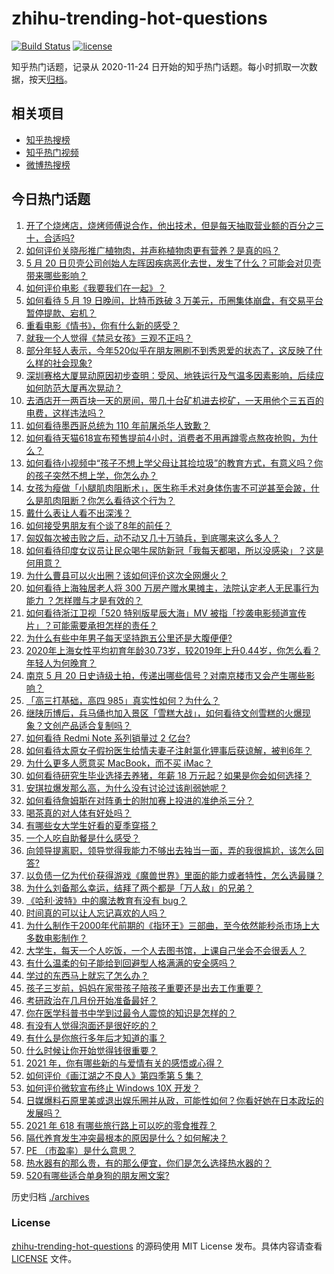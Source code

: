 # zhihu-trending-hot-questions

[![Build Status](https://github.com/justjavac/zhihu-trending-hot-questions/workflows/ci/badge.svg?branch=master)](https://github.com/justjavac/zhihu-trending-hot-questions/actions)
[![license](https://img.shields.io/github/license/justjavac/zhihu-trending-hot-questions)](https://github.com/justjavac/zhihu-trending-hot-questions/blob/master/LICENSE)

知乎热门话题，记录从 2020-11-24 日开始的知乎热门话题。每小时抓取一次数据，按天[归档](./archives)。

## 相关项目

- [知乎热搜榜](https://github.com/justjavac/zhihu-trending-top-search)
- [知乎热门视频](https://github.com/justjavac/zhihu-trending-hot-video)
- [微博热搜榜](https://github.com/justjavac/weibo-trending-hot-search)

## 今日热门话题

<!-- BEGIN -->
<!-- 最后更新时间 Fri May 21 2021 01:37:59 GMT+0800 (China Standard Time) -->

1. [开了个烧烤店，烧烤师傅说合作，他出技术，但是每天抽取营业额的百分之三十，合适吗?](https://www.zhihu.com/question/456743652)
2. [如何评价关晓彤推广植物肉，并声称植物肉更有营养？是真的吗？](https://www.zhihu.com/question/460278107)
3. [5 月 20
   日贝壳公司创始人左晖因疾病恶化去世，发生了什么？可能会对贝壳带来哪些影响？](https://www.zhihu.com/question/460483613)
4. [如何评价电影《我要我们在一起》？](https://www.zhihu.com/question/339320960)
5. [如何看待 5 月 19 日晚间，比特币跌破 3
   万美元，币圈集体崩盘，有交易平台暂停提款、宕机？](https://www.zhihu.com/question/460373052)
6. [重看电影《情书》，你有什么新的感受？](https://www.zhihu.com/question/458859724)
7. [就我一个人觉得《禁忌女孩》三观不正吗？](https://www.zhihu.com/question/459426098)
8. [部分年轻人表示，今年520似乎在朋友圈刷不到秀恩爱的状态了，这反映了什么样的社会现象?](https://www.zhihu.com/question/460423038)
9. [深圳赛格大厦晃动原因初步查明：受风、地铁运行及气温多因素影响，后续应如何防范大厦再次晃动？](https://www.zhihu.com/question/460333803)
10. [去酒店开一两百块一天的房间，带几十台矿机进去挖矿，一天用他个三五百的电费，这样违法吗？](https://www.zhihu.com/question/460015320)
11. [如何看待墨西哥总统为 110 年前屠杀华人致歉？](https://www.zhihu.com/question/460080688)
12. [如何看待天猫618宣布预售提前4小时，消费者不用再蹲零点熬夜抢购，为什么？](https://www.zhihu.com/question/460462395)
13. [如何看待小视频中“孩子不想上学父母让其捡垃圾”的教育方式，有意义吗？你的孩子突然不想上学，你怎么办？](https://www.zhihu.com/question/460046826)
14. [女孩为瘦做「小腿肌肉阻断术」，医生称手术对身体伤害不可逆甚至会跛，什么是肌肉阻断？你怎么看待这个行为？](https://www.zhihu.com/question/460433831)
15. [戴什么表让人看不出深浅？](https://www.zhihu.com/question/447868724)
16. [如何接受男朋友有个谈了8年的前任？](https://www.zhihu.com/question/458142301)
17. [匈奴每次被击败之后，动不动又几十万骑兵，到底哪来这么多人？](https://www.zhihu.com/question/459734790)
18. [如何看待印度女议员让民众喝牛尿防新冠「我每天都喝，所以没感染」？这是何用意？](https://www.zhihu.com/question/460070125)
19. [为什么曹县可以火出圈？该如何评价这次全网爆火？](https://www.zhihu.com/question/460351832)
20. [如何看待上海独居老人将 300 万房产赠水果摊主，法院认定老人无民事行为能力
    ？怎样赠与才是有效的？](https://www.zhihu.com/question/460310210)
21. [如何看待浙江卫视「520 特别版星辰大海」MV
    被指「抄袭电影频道宣传片」？可能需要承担怎样的责任？](https://www.zhihu.com/question/460466033)
22. [为什么有些中年男子每天坚持跑五公里还是大腹便便?](https://www.zhihu.com/question/457131875)
23. [2020年上海女性平均初育年龄30.73岁，较2019年上升0.44岁，你怎么看？年轻人为何晚育？](https://www.zhihu.com/question/460137446)
24. [南京 5 月 20
    日史诗级土拍，传递出哪些信号？对南京楼市又会产生哪些影响？](https://www.zhihu.com/question/460320921)
25. [「高三打基础，高四 985」真实性如何？为什么？](https://www.zhihu.com/question/460156200)
26. [继陕历博后，兵马俑也加入景区「雪糕大战」，如何看待文创雪糕的火爆现象？文创产品适合复制吗？](https://www.zhihu.com/question/460296119)
27. [如何看待 Redmi Note 系列销量过 2 亿台?](https://www.zhihu.com/question/460424609)
28. [如何看待太原女子假扮医生给情夫妻子注射氯化钾事后获谅解，被判6年？](https://www.zhihu.com/question/460225330)
29. [为什么更多人愿意买 MacBook，而不买 iMac？](https://www.zhihu.com/question/285261815)
30. [如何看待研究生毕业选择去养猪，年薪 18
    万元起？如果是你会如何选择？](https://www.zhihu.com/question/460279521)
31. [安琪拉爆发那么高，为什么没有讨论过该削弱她呢？](https://www.zhihu.com/question/459387462)
32. [如何看待詹姆斯在对阵勇士的附加赛上投进的准绝杀三分？](https://www.zhihu.com/question/460456140)
33. [喝茶真的对人体有好处吗？](https://www.zhihu.com/question/450322435)
34. [有哪些女大学生好看的夏季穿搭？](https://www.zhihu.com/question/316762010)
35. [一个人吃自助餐是什么感受？](https://www.zhihu.com/question/413006960)
36. [向领导提离职，领导觉得我能力不够出去独当一面，弄的我很尴尬，该怎么回答?](https://www.zhihu.com/question/452663695)
37. [以负债一亿为代价获得游戏《魔兽世界》里面的能力或者特性，怎么选最赚？](https://www.zhihu.com/question/459961100)
38. [为什么刘备那么幸运，结拜了两个都是「万人敌」的兄弟？](https://www.zhihu.com/question/266240810)
39. [《哈利·波特》中的魔法教育有没有 bug？](https://www.zhihu.com/question/459857558)
40. [时间真的可以让人忘记喜欢的人吗？](https://www.zhihu.com/question/459470996)
41. [为什么制作于2000年代前期的《指环王》三部曲，至今依然能秒杀市场上大多数电影制作？](https://www.zhihu.com/question/36509150)
42. [大学生，每天一个人吃饭，一个人去图书馆，上课自己坐会不会很丢人？](https://www.zhihu.com/question/456048288)
43. [有什么温柔的句子能给到回避型人格满满的安全感吗？](https://www.zhihu.com/question/455031931)
44. [学过的东西马上就忘了怎么办？](https://www.zhihu.com/question/27252044)
45. [孩子三岁前，妈妈在家带孩子陪孩子重要还是出去工作重要？](https://www.zhihu.com/question/428327797)
46. [考研政治在几月份开始准备最好？](https://www.zhihu.com/question/323153005)
47. [你在医学科普书中学到过最令人震惊的知识是怎样的？](https://www.zhihu.com/question/456001336)
48. [有没有人觉得泡面还是很好吃的？](https://www.zhihu.com/question/456731897)
49. [有什么是你旅行多年后才知道的事？](https://www.zhihu.com/question/451751074)
50. [什么时候让你开始觉得钱很重要？](https://www.zhihu.com/question/457214026)
51. [2021 年，你有哪些新的与爱情有关的感悟或心得？](https://www.zhihu.com/question/459046990)
52. [如何评价《画江湖之不良人》第四季第 5 集？](https://www.zhihu.com/question/460308083)
53. [如何评价微软宣布终止 Windows 10X 开发？](https://www.zhihu.com/question/460253008)
54. [日媒爆料石原里美或退出娱乐圈并从政，可能性如何？你看好她在日本政坛的发展吗？](https://www.zhihu.com/question/460302496)
55. [2021 年 618 有哪些旅行路上可以吃的零食推荐？](https://www.zhihu.com/question/459053335)
56. [隔代养育发生冲突最根本的原因是什么？如何解决？](https://www.zhihu.com/question/459697044)
57. [PE （市盈率）是什么意思？](https://www.zhihu.com/question/20245733)
58. [热水器有的那么贵，有的那么便宜，你们是怎么选择热水器的？](https://www.zhihu.com/question/387991423)
59. [520有哪些适合单身狗的朋友圈文案?](https://www.zhihu.com/question/395928334)

<!-- END -->

历史归档 [./archives](./archives)

### License

[zhihu-trending-hot-questions](https://github.com/justjavac/zhihu-trending-hot-questions)
的源码使用 MIT License 发布。具体内容请查看 [LICENSE](./LICENSE) 文件。
